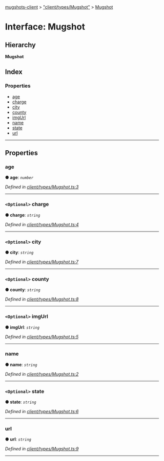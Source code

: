 [mugshots-client](../README.md) > ["client/types/Mugshot"](../modules/_client_types_mugshot_.md) > [Mugshot](../interfaces/_client_types_mugshot_.mugshot.md)

# Interface: Mugshot

## Hierarchy

**Mugshot**

## Index

### Properties

* [age](_client_types_mugshot_.mugshot.md#age)
* [charge](_client_types_mugshot_.mugshot.md#charge)
* [city](_client_types_mugshot_.mugshot.md#city)
* [county](_client_types_mugshot_.mugshot.md#county)
* [imgUrl](_client_types_mugshot_.mugshot.md#imgurl)
* [name](_client_types_mugshot_.mugshot.md#name)
* [state](_client_types_mugshot_.mugshot.md#state)
* [url](_client_types_mugshot_.mugshot.md#url)

---

## Properties

<a id="age"></a>

###  age

**● age**: *`number`*

*Defined in [client/types/Mugshot.ts:3](https://github.com/agaricide/mugshots-client/blob/ddd2d5c/src/client/types/Mugshot.ts#L3)*

___
<a id="charge"></a>

### `<Optional>` charge

**● charge**: *`string`*

*Defined in [client/types/Mugshot.ts:4](https://github.com/agaricide/mugshots-client/blob/ddd2d5c/src/client/types/Mugshot.ts#L4)*

___
<a id="city"></a>

### `<Optional>` city

**● city**: *`string`*

*Defined in [client/types/Mugshot.ts:7](https://github.com/agaricide/mugshots-client/blob/ddd2d5c/src/client/types/Mugshot.ts#L7)*

___
<a id="county"></a>

### `<Optional>` county

**● county**: *`string`*

*Defined in [client/types/Mugshot.ts:8](https://github.com/agaricide/mugshots-client/blob/ddd2d5c/src/client/types/Mugshot.ts#L8)*

___
<a id="imgurl"></a>

### `<Optional>` imgUrl

**● imgUrl**: *`string`*

*Defined in [client/types/Mugshot.ts:5](https://github.com/agaricide/mugshots-client/blob/ddd2d5c/src/client/types/Mugshot.ts#L5)*

___
<a id="name"></a>

###  name

**● name**: *`string`*

*Defined in [client/types/Mugshot.ts:2](https://github.com/agaricide/mugshots-client/blob/ddd2d5c/src/client/types/Mugshot.ts#L2)*

___
<a id="state"></a>

### `<Optional>` state

**● state**: *`string`*

*Defined in [client/types/Mugshot.ts:6](https://github.com/agaricide/mugshots-client/blob/ddd2d5c/src/client/types/Mugshot.ts#L6)*

___
<a id="url"></a>

###  url

**● url**: *`string`*

*Defined in [client/types/Mugshot.ts:9](https://github.com/agaricide/mugshots-client/blob/ddd2d5c/src/client/types/Mugshot.ts#L9)*

___


